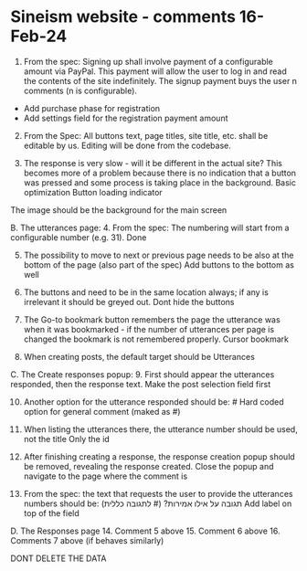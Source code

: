 # Sineism website - comments 16-Feb-24

1. From the spec: Signing up shall involve payment of a configurable amount via PayPal. This payment will allow the user to log in and read the contents of the site indefinitely. The signup payment buys the user n comments (n is configurable).

- Add purchase phase for registration
- Add settings field for the registration payment amount

2. From the Spec: All buttons text, page titles, site title, etc. shall be editable by us.
Editing will be done from the codebase.

3. The response is very slow - will it be different in the actual site? This becomes more of a problem because there is no indication that a button was pressed and some process is taking place in the background.
Basic optimization
Button loading indicator

The image should be the background for the main screen



B. The utterances page:
4. From the spec: The numbering will start from a configurable number (e.g. 31).
Done

5. The possibility to move to next or previous page needs to be also at the bottom of the page (also part of the spec)
Add buttons to the bottom as well

6. The buttons <next page> and <previous page> need to be in the same location always; if any is irrelevant it should be greyed out.
Dont hide the buttons

7. The Go-to bookmark button remembers the page the utterance was when it was bookmarked - if the number of utterances per page is changed the bookmark is not remembered properly.
Cursor bookmark

8. When creating posts, the default target should be Utterances

C. The Create responses popup:
9. First should appear the utterances responded, then the response text.
Make the post selection field first

10. Another option for the utterance responded should be: #
Hard coded option for general comment (maked as #)

11. When listing the utterances there, the utterance number should be used, not the title
Only the id

12. After finishing creating a response, the response creation popup should be removed, revealing the response created.
Close the popup and navigate to the page where the comment is

13. From the spec: the text that requests the user to provide the utterances numbers should be: 	 תגובה על אילו אמירות? (# לתגובה כללית)
Add label on top of the field

D. The Responses page
14. Comment 5 above
15. Comment 6 above
16. Comments 7 above (if behaves similarly)


DONT DELETE THE DATA
